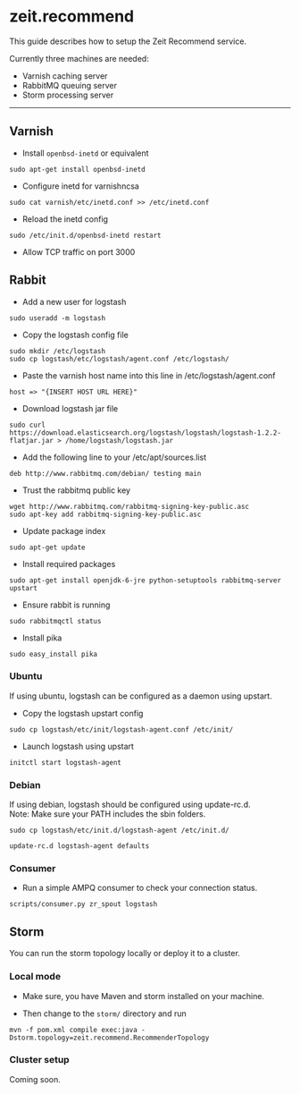 # zeit.recommend

This guide describes how to setup the Zeit Recommend service.

Currently three machines are needed:

* Varnish caching server
* RabbitMQ queuing server
* Storm processing server

-------------------------------------------------------------------------------

## Varnish

* Install `openbsd-inetd` or equivalent

```shell
sudo apt-get install openbsd-inetd
```

* Configure inetd for varnishncsa

```shell
sudo cat varnish/etc/inetd.conf >> /etc/inetd.conf
```

* Reload the inetd config

```shell
sudo /etc/init.d/openbsd-inetd restart
```

* Allow TCP traffic on port 3000

## Rabbit

* Add a new user for logstash

```shell
sudo useradd -m logstash
```

* Copy the logstash config file

```shell
sudo mkdir /etc/logstash
sudo cp logstash/etc/logstash/agent.conf /etc/logstash/
```

* Paste the varnish host name into this line in /etc/logstash/agent.conf

```shell
host => "{INSERT HOST URL HERE}"
```

* Download logstash jar file

```shell
sudo curl https://download.elasticsearch.org/logstash/logstash/logstash-1.2.2-flatjar.jar > /home/logstash/logstash.jar
```

* Add the following line to your /etc/apt/sources.list

```shell
deb http://www.rabbitmq.com/debian/ testing main
```

* Trust the rabbitmq public key

```shell
wget http://www.rabbitmq.com/rabbitmq-signing-key-public.asc
sudo apt-key add rabbitmq-signing-key-public.asc
```

* Update package index

```shell
sudo apt-get update
```

* Install required packages

```shell
sudo apt-get install openjdk-6-jre python-setuptools rabbitmq-server upstart
```

* Ensure rabbit is running

```shell
sudo rabbitmqctl status
```

* Install pika

```shell
sudo easy_install pika
```

### Ubuntu

If using ubuntu, logstash can be configured as a daemon using upstart.

* Copy the logstash upstart config

```shell
sudo cp logstash/etc/init/logstash-agent.conf /etc/init/
```

* Launch logstash using upstart

```shell
initctl start logstash-agent
```

### Debian

If using debian, logstash should be configured using update-rc.d.    
Note: Make sure your PATH includes the sbin folders.

```shell
sudo cp logstash/etc/init.d/logstash-agent /etc/init.d/
```

```shell
update-rc.d logstash-agent defaults
```

### Consumer

* Run a simple AMPQ consumer to check your connection status.

```shell
scripts/consumer.py zr_spout logstash
```

## Storm

You can run the storm topology locally or deploy it to a cluster.

### Local mode

* Make sure, you have Maven and storm installed on your machine.

* Then change to the `storm/` directory and run

```shell
mvn -f pom.xml compile exec:java -Dstorm.topology=zeit.recommend.RecommenderTopology
```

### Cluster setup

Coming soon.
